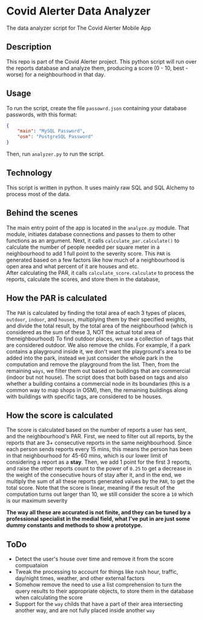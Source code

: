 # Covid Alerter Data Analyzer
The data analyzer script for The Covid Alerter Mobile App

## Description
This repo is part of the Covid Alerter project.
This python script will run over the reports database and analyze them, producing a score (0 - 10, best - worse) for a neighbourhood in that day.

## Usage
To run the script, create the file `passowrd.json` containing your database passwords, with this format:
```json
{
    "main": "MySQL Password",
    "osm": "PostgreSQL Password"
}
```
Then, run `analyzer.py` to run the script.

## Technology
This script is written in python. It uses mainly raw SQL and SQL Alchemy to process most of the data.

## Behind the scenes
The main entry point of the app is located in the `analyze.py` module. That module, initiates database connections and passes to them to other functions as an argument. Next, it calls `calculate_par.calculate()` to calculate the number of people needed per square meter in a neighbourhood to add 1 full point to the severity score. This `PAR` is generated based on a few factors like how much of a neighbourhood is open area and what percent of it are houses and etc.  
After calculating the PAR, it calls `calculate_score.calculate` to process the reports, calculate the scores, and store them in the database,

## How the PAR is calculated
The `PAR` is calculated by finding the total area of each 3 types of places, `outdoor`, `indoor`, and `houses`, multiplying them by their specified weights, and divide the total result, by the total area of the neighbourhood (which is considered as the sum of these 3, NOT the actual total area of theneighbourhood)
To find outdoor places, we use a collection of tags that are considered outdoor. We also remove the childs. For example, if a park contains a playground inside it, we don't want the playground's area to be added into the park, instead we just consider the whole park in the computation and remove the playground from the list.
Then, from the remaining `ways`, we filter them out based on buildings that are commercial (indoor but not house). The script does that both based on tags and also whether a building contains a commercial node in its boundaries (this is a common way to map shops in OSM), then, the remaining buildings along with buildings with specific tags, are considered to be houses.

## How the score is calculated
The score is calculated based on the number of reports a user has sent, and the neighbourhood's PAR.
First, we need to filter out all reports, by the reports that are 3+ consecutive reports in the same neighbourhood. Since each person sends reports every 15 mins, this means the person has been in that neighbourhood for 45-60 mins, which is our lower limit of considering a report as a **stay**.
Then, we add 1 point for the first 3 reports, and raise the other reports count to the power of `0.25` to get a decrease in the weight of the consecutive hours of stay after it, and in the end, we multiply the sum of all these reports generated values by the `PAR`, to get the total score. Note that the score is linear, meaning if the result of the computation turns out larger than 10, we still consider the score a `10` which is our maximum severity

**The way all these are accurated is not finite, and they can be tuned by a professional specialist in the medial field, what I've put in are just some dummy constants and methods to show a prototype.**

## ToDo
* Detect the user's house over time and remove it from the score compuataion
* Tweak the processing to account for things like rush hour, traffic, day/night times, weather, and other external factors
* Somehow remove the need to use a list comprehension to turn the query results to their appropriate objects, to store them in the database when calculating the score
* Support for the `way` childs that have a part of their area intersecting another way, and are not fully placed inside another `way`
